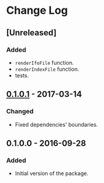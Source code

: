 # Change Log

## [Unreleased]
### Added
- `renderIfoFile` function.
- `renderIndexFile` function.
- tests.

## [0.1.0.1] - 2017-03-14
### Changed
- Fixed dependencies' boundaries.

## 0.1.0.0   - 2016-09-28
### Added
- Initial version of the package.


[HEAD]:    ../../compare/v0.1.0.1...HEAD
[0.1.0.1]: ../../compare/v0.1.0.0...v0.1.0.1
